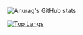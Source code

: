 ![Anurag's GitHub stats](https://github-readme-stats.vercel.app/api?username=Mr-mansur&show_icons=true&theme=dark)

[![Top Langs](https://github-readme-stats.vercel.app/api/top-langs/?username=Mr-mansur&layout=compact)](https://github.com/anuraghazra/github-readme-stats)
